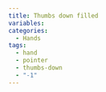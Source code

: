 ```yaml
---
title: Thumbs down filled
variables:
categories:
  - Hands
tags:
  - hand
  - pointer
  - thumbs-down
  - "-1"
---
```

